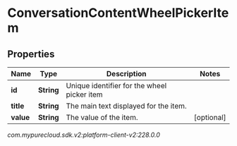 # ConversationContentWheelPickerItem


## Properties

| Name | Type | Description | Notes |
| ------------ | ------------- | ------------- | ------------- |
| **id** | **String** | Unique identifier for the wheel picker item |  |
| **title** | **String** | The main text displayed for the item. |  |
| **value** | **String** | The value of the item. |  [optional] |




_com.mypurecloud.sdk.v2:platform-client-v2:228.0.0_
